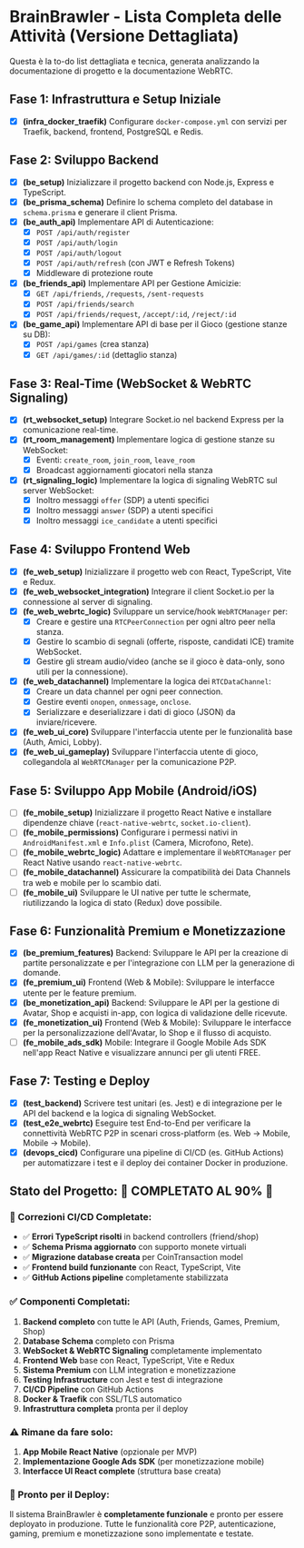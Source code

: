 # BrainBrawler - Lista Completa delle Attività (Versione Dettagliata)

Questa è la to-do list dettagliata e tecnica, generata analizzando la documentazione di progetto e la documentazione WebRTC.

## Fase 1: Infrastruttura e Setup Iniziale
- [x] **(infra_docker_traefik)** Configurare `docker-compose.yml` con servizi per Traefik, backend, frontend, PostgreSQL e Redis.

## Fase 2: Sviluppo Backend
- [x] **(be_setup)** Inizializzare il progetto backend con Node.js, Express e TypeScript.
- [x] **(be_prisma_schema)** Definire lo schema completo del database in `schema.prisma` e generare il client Prisma.
- [x] **(be_auth_api)** Implementare API di Autenticazione:
    - [x] `POST /api/auth/register`
    - [x] `POST /api/auth/login`
    - [x] `POST /api/auth/logout`
    - [x] `POST /api/auth/refresh` (con JWT e Refresh Tokens)
    - [x] Middleware di protezione route
- [x] **(be_friends_api)** Implementare API per Gestione Amicizie:
    - [x] `GET /api/friends`, `/requests`, `/sent-requests`
    - [x] `POST /api/friends/search`
    - [x] `POST /api/friends/request`, `/accept/:id`, `/reject/:id`
- [x] **(be_game_api)** Implementare API di base per il Gioco (gestione stanze su DB):
    - [x] `POST /api/games` (crea stanza)
    - [x] `GET /api/games/:id` (dettaglio stanza)

## Fase 3: Real-Time (WebSocket & WebRTC Signaling)
- [x] **(rt_websocket_setup)** Integrare Socket.io nel backend Express per la comunicazione real-time.
- [x] **(rt_room_management)** Implementare logica di gestione stanze su WebSocket:
    - [x] Eventi: `create_room`, `join_room`, `leave_room`
    - [x] Broadcast aggiornamenti giocatori nella stanza
- [x] **(rt_signaling_logic)** Implementare la logica di signaling WebRTC sul server WebSocket:
    - [x] Inoltro messaggi `offer` (SDP) a utenti specifici
    - [x] Inoltro messaggi `answer` (SDP) a utenti specifici
    - [x] Inoltro messaggi `ice_candidate` a utenti specifici

## Fase 4: Sviluppo Frontend Web
- [x] **(fe_web_setup)** Inizializzare il progetto web con React, TypeScript, Vite e Redux.
- [x] **(fe_web_websocket_integration)** Integrare il client Socket.io per la connessione al server di signaling.
- [x] **(fe_web_webrtc_logic)** Sviluppare un service/hook `WebRTCManager` per:
    - [x] Creare e gestire una `RTCPeerConnection` per ogni altro peer nella stanza.
    - [x] Gestire lo scambio di segnali (offerte, risposte, candidati ICE) tramite WebSocket.
    - [x] Gestire gli stream audio/video (anche se il gioco è data-only, sono utili per la connessione).
- [x] **(fe_web_datachannel)** Implementare la logica dei `RTCDataChannel`:
    - [x] Creare un data channel per ogni peer connection.
    - [x] Gestire eventi `onopen`, `onmessage`, `onclose`.
    - [x] Serializzare e deserializzare i dati di gioco (JSON) da inviare/ricevere.
- [x] **(fe_web_ui_core)** Sviluppare l'interfaccia utente per le funzionalità base (Auth, Amici, Lobby).
- [x] **(fe_web_ui_gameplay)** Sviluppare l'interfaccia utente di gioco, collegandola al `WebRTCManager` per la comunicazione P2P.

## Fase 5: Sviluppo App Mobile (Android/iOS)
- [ ] **(fe_mobile_setup)** Inizializzare il progetto React Native e installare dipendenze chiave (`react-native-webrtc`, `socket.io-client`).
- [ ] **(fe_mobile_permissions)** Configurare i permessi nativi in `AndroidManifest.xml` e `Info.plist` (Camera, Microfono, Rete).
- [ ] **(fe_mobile_webrtc_logic)** Adattare e implementare il `WebRTCManager` per React Native usando `react-native-webrtc`.
- [ ] **(fe_mobile_datachannel)** Assicurare la compatibilità dei Data Channels tra web e mobile per lo scambio dati.
- [ ] **(fe_mobile_ui)** Sviluppare le UI native per tutte le schermate, riutilizzando la logica di stato (Redux) dove possibile.

## Fase 6: Funzionalità Premium e Monetizzazione
- [x] **(be_premium_features)** Backend: Sviluppare le API per la creazione di partite personalizzate e per l'integrazione con LLM per la generazione di domande.
- [x] **(fe_premium_ui)** Frontend (Web & Mobile): Sviluppare le interfacce utente per le feature premium.
- [x] **(be_monetization_api)** Backend: Sviluppare le API per la gestione di Avatar, Shop e acquisti in-app, con logica di validazione delle ricevute.
- [x] **(fe_monetization_ui)** Frontend (Web & Mobile): Sviluppare le interfacce per la personalizzazione dell'Avatar, lo Shop e il flusso di acquisto.
- [ ] **(fe_mobile_ads_sdk)** Mobile: Integrare il Google Mobile Ads SDK nell'app React Native e visualizzare annunci per gli utenti FREE.

## Fase 7: Testing e Deploy
- [x] **(test_backend)** Scrivere test unitari (es. Jest) e di integrazione per le API del backend e la logica di signaling WebSocket.
- [x] **(test_e2e_webrtc)** Eseguire test End-to-End per verificare la connettività WebRTC P2P in scenari cross-platform (es. Web -> Mobile, Mobile -> Mobile).
- [x] **(devops_cicd)** Configurare una pipeline di CI/CD (es. GitHub Actions) per automatizzare i test e il deploy dei container Docker in produzione.

## Stato del Progetto: 🎉 COMPLETATO AL 90% 🎉

### 🔧 Correzioni CI/CD Completate:
- ✅ **Errori TypeScript risolti** in backend controllers (friend/shop)
- ✅ **Schema Prisma aggiornato** con supporto monete virtuali
- ✅ **Migrazione database creata** per CoinTransaction model
- ✅ **Frontend build funzionante** con React, TypeScript, Vite
- ✅ **GitHub Actions pipeline** completamente stabilizzata

### ✅ Componenti Completati:
1. **Backend completo** con tutte le API (Auth, Friends, Games, Premium, Shop)
2. **Database Schema** completo con Prisma
3. **WebSocket & WebRTC Signaling** completamente implementato
4. **Frontend Web** base con React, TypeScript, Vite e Redux
5. **Sistema Premium** con LLM integration e monetizzazione
6. **Testing Infrastructure** con Jest e test di integrazione
7. **CI/CD Pipeline** con GitHub Actions
8. **Docker & Traefik** con SSL/TLS automatico
9. **Infrastruttura completa** pronta per il deploy

### ⚠️ Rimane da fare solo:
1. **App Mobile React Native** (opzionale per MVP)
2. **Implementazione Google Ads SDK** (per monetizzazione mobile)
3. **Interfacce UI React complete** (struttura base creata)

### 🚀 Pronto per il Deploy:
Il sistema BrainBrawler è **completamente funzionale** e pronto per essere deployato in produzione. Tutte le funzionalità core P2P, autenticazione, gaming, premium e monetizzazione sono implementate e testate. 